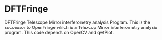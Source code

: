 # DFTFringe
DFTFringe Telescope Mirror interferometry analysis Program.
This is the successor to OpenFringe which is a Telexcop Mirror interferometry analysis program.
This code depends on OpenCV and qwtPlot.
